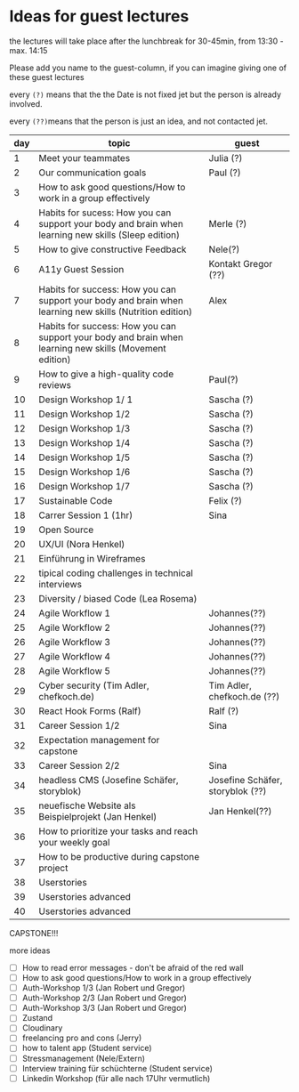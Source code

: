 # Ideas for guest lectures

the lectures will take place after the lunchbreak for 30-45min, from 13:30 - max. 14:15

Please add you name to the guest-column, if you can imagine giving one of these guest lectures

every `(?)` means that the the Date is not fixed jet but the person is already involved.

every `(??)`means that the person is just an idea, and not contacted jet.

| day | topic                                                                                                   | guest                            |
| --- | ------------------------------------------------------------------------------------------------------- | -------------------------------- |
| 1   | Meet your teammates                                                                                     | Julia (?)                        |
| 2   | Our communication goals                                                                                 | Paul (?)                         |
| 3   | How to ask good questions/How to work in a group effectively                                            |
| 4   | Habits for sucess: How you can support your body and brain when learning new skills (Sleep edition)     | Merle (?)                        |
| 5   |	How to give constructive Feedback                                                                             | Nele(?)                          |
| 6   | A11y Guest Session                                                                                      | Kontakt Gregor (??)              |
| 7   | Habits for success: How you can support your body and brain when learning new skills (Nutrition edition) | Alex                                  |
| 8   | Habits for success: How you can support your body and brain when learning new skills (Movement edition)  |                                  |
| 9   | How to give a high-quality code reviews                                                                 | Paul(?)                          |
| 10  | Design Workshop 1/ 1                                                                                    | Sascha (?)                       |
| 11  | Design Workshop 1/2                                                                                     | Sascha (?)                       |
| 12  | Design Workshop 1/3                                                                                     | Sascha (?)                       |
| 13  | Design Workshop 1/4                                                                                     | Sascha (?)                       |
| 14  | Design Workshop 1/5                                                                                     | Sascha (?)                       |
| 15  | Design Workshop 1/6                                                                                     | Sascha (?)                       |
| 16  | Design Workshop 1/7                                                                                     | Sascha (?)                       |
| 17  | Sustainable Code                                                                                        | Felix (?)                        |
| 18  | Carrer Session 1 (1hr)                                                                                  | Sina                             |
| 19  | Open Source                                                                                             |                                  |
| 20  | UX/UI (Nora Henkel)                                                                                     |                                  |
| 21  | Einführung in Wireframes                                                                                |                                  |
| 22  | tipical coding challenges in technical interviews                                                      |                                  |
| 23  | Diversity / biased Code (Lea Rosema)                                                                    |                                  |
| 24  | Agile Workflow 1                                                                                        | Johannes(??)                     |
| 25  | Agile Workflow 2                                                                                        | Johannes(??)                     |
| 26  | Agile Workflow 3                                                                                        | Johannes(??)                     |
| 27  | Agile Workflow 4                                                                                        | Johannes(??)                     |
| 28  | Agile Workflow 5                                                                                        | Johannes(??)                     |
| 29  | Cyber security (Tim Adler, chefkoch.de)                                                                 | Tim Adler, chefkoch.de (??)      |
| 30  | React Hook Forms (Ralf)                                                                                 | Ralf (?)                         |
| 31  | Career Session 1/2                                                                                     | Sina                             |
| 32  | Expectation management for capstone                                                                     |                                  |
| 33  | Career Session 2/2                                                                                      | Sina                             |
| 34  | headless CMS (Josefine Schäfer, storyblok)                                                              | Josefine Schäfer, storyblok (??) |
| 35  | neuefische Website als Beispielprojekt (Jan Henkel)                                                     | Jan Henkel(??)                   |
| 36  | How to prioritize your tasks and reach your weekly goal                                                 |                                  |
| 37  | How to be productive during capstone project                                                            |                                  |
| 38  | Userstories                                                                                             |                                  |
| 39  | Userstories advanced                                                                                    |                                  |
| 40  | Userstories advanced                                                                                    |                                  |

CAPSTONE!!!

more ideas

- [ ] How to read error messages - don't be afraid of the red wall
- [ ] How to ask good questions/How to work in a group effectively
- [ ] Auth-Workshop 1/3 (Jan Robert und Gregor)
- [ ] Auth-Workshop 2/3 (Jan Robert und Gregor)
- [ ] Auth-Workshop 3/3 (Jan Robert und Gregor)
- [ ] Zustand
- [ ] Cloudinary
- [ ] freelancing pro and cons (Jerry)
- [ ] how to talent app (Student service)
- [ ] Stressmanagement (Nele/Extern)
- [ ] Interview training für schüchterne (Student service)
- [ ] Linkedin Workshop (für alle nach 17Uhr vermutlich)
